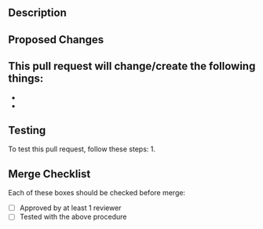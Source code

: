 ## Description


## Proposed Changes

This pull request will change/create the following things:
  -
  -
  -

## Testing
To test this pull request, follow these steps:
1. 

## Merge Checklist

Each of these boxes should be checked before merge:
- [ ] Approved by at least 1 reviewer
- [ ] Tested with the above procedure